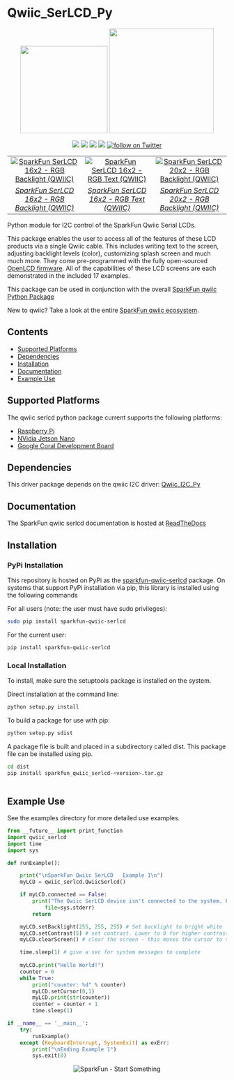Qwiic_SerLCD_Py
==============

<p align="center">
   <img src="https://cdn.sparkfun.com/assets/custom_pages/2/7/2/qwiic-logo-registered.jpg"  width=200>  
   <img src="https://www.python.org/static/community_logos/python-logo-master-v3-TM.png"  width=240>   
</p>
<p align="center">
	<a href="https://pypi.org/project/sparkfun-qwiic-serlcd/" alt="Package">
		<img src="https://img.shields.io/pypi/pyversions/sparkfun_qwiic_serlcd.svg" /></a>
	<a href="https://github.com/sparkfun/Qwiic_SerLCD_Py/issues" alt="Issues">
		<img src="https://img.shields.io/github/issues/sparkfun/Qwiic_SerLCD_Py.svg" /></a>
	<a href="https://qwiic-serlcd-py.readthedocs.io/en/latest/" alt="Documentation">
		<img src="https://readthedocs.org/projects/qwiic-serlcd-py/badge/?version=latest&style=flat" /></a>
	<a href="https://github.com/sparkfun/Qwiic_SerLCD_Py/blob/master/LICENSE" alt="License">
		<img src="https://img.shields.io/badge/license-MIT-blue.svg" /></a>
	<a href="https://twitter.com/intent/follow?screen_name=sparkfun">
        	<img src="https://img.shields.io/twitter/follow/sparkfun.svg?style=social&logo=twitter"
           	 alt="follow on Twitter"></a>
</p>

<table class="table table-hover table-striped table-bordered">
    <tr align="center">
        <td><a href="https://www.sparkfun.com/products/16396"><img src="https://cdn.sparkfun.com//assets/parts/1/5/1/2/2/16396-SparkFun_16x2_SerLCD_-_RGB_Backlight__Qwiic_-05.jpg" title="SparkFun SerLCD 16x2 - RGB Backlight (QWIIC)"></a></td>
        <td><a href="https://www.sparkfun.com/products/16397"><img src="https://cdn.sparkfun.com//assets/parts/1/5/1/2/3/16397-SparkFun_16x2_SerLCD_-_RGB_Backlight__Qwiic_-05.jpg" title="SparkFun SerLCD 16x2 - RGB Text (QWIIC)"></a></td>
        <td><a href="https://www.sparkfun.com/products/16398"><img src="https://cdn.sparkfun.com//assets/parts/1/5/1/2/4/16398-SparkFun_16x2_SerLCD_-_RGB_Backlight__Qwiic_-05.jpg" title="SparkFun SerLCD 20x2 - RGB Backlight (QWIIC)"></a></td>
    </tr>
    <tr align="center">
        <td><i><a href="https://www.sparkfun.com/products/16396">SparkFun SerLCD 16x2 - RGB Backlight (QWIIC)</a></i></td>
        <td><i><a href="https://www.sparkfun.com/products/16397">SparkFun SerLCD 16x2 - RGB Text (QWIIC)</a></i></td>
        <td><i><a href="https://www.sparkfun.com/products/16398">SparkFun SerLCD 20x2 - RGB Backlight (QWIIC)</a></i></td>
    </tr>
</table>

Python module for I2C control of the SparkFun Qwiic Serial LCDs.

This package enables the user to access all of the features of these LCD products via a single Qwiic cable. This includes writing text to the screen, adjusting backlight levels (color), customizing splash screen and much much more. They come pre-programmed with the fully open-sourced [OpenLCD firmware](https://github.com/sparkfun/OpenLCD). All of the capabilities of these LCD screens are each demonstrated in the included 17 examples.

This package can be used in conjunction with the overall [SparkFun qwiic Python Package](https://github.com/sparkfun/Qwiic_Py)

New to qwiic? Take a look at the entire [SparkFun qwiic ecosystem](https://www.sparkfun.com/qwiic).

## Contents

* [Supported Platforms](#supported-platforms)
* [Dependencies](#dependencies)
* [Installation](#installation)
* [Documentation](#documentation)
* [Example Use](#example-use)

Supported Platforms
--------------------
The qwiic serlcd python package current supports the following platforms:
* [Raspberry Pi](https://www.sparkfun.com/search/results?term=raspberry+pi)
* [NVidia Jetson Nano](https://www.sparkfun.com/products/15297)
* [Google Coral Development Board](https://www.sparkfun.com/products/15318)

Dependencies 
---------------
This driver package depends on the qwiic I2C driver: 
[Qwiic_I2C_Py](https://github.com/sparkfun/Qwiic_I2C_Py)

Documentation
-------------
The SparkFun qwiic serlcd documentation is hosted at [ReadTheDocs](https://qwiic-serlcd-py.readthedocs.io/en/latest/)

Installation
-------------

### PyPi Installation
This repository is hosted on PyPi as the [sparkfun-qwiic-serlcd](https://pypi.org/project/sparkfun-qwiic-serlcd/) package. On systems that support PyPi installation via pip, this library is installed using the following commands

For all users (note: the user must have sudo privileges):
```sh
sudo pip install sparkfun-qwiic-serlcd
```
For the current user:

```sh
pip install sparkfun-qwiic-serlcd
```

### Local Installation
To install, make sure the setuptools package is installed on the system.

Direct installation at the command line:
```sh
python setup.py install
```

To build a package for use with pip:
```sh
python setup.py sdist
 ```
A package file is built and placed in a subdirectory called dist. This package file can be installed using pip.
```sh
cd dist
pip install sparkfun_qwiic_serlcd-<version>.tar.gz
  
```
Example Use
 ---------------
See the examples directory for more detailed use examples.

```python
from __future__ import print_function
import qwiic_serlcd
import time
import sys

def runExample():

	print("\nSparkFun Qwiic SerLCD   Example 1\n")
	myLCD = qwiic_serlcd.QwiicSerlcd()

	if myLCD.connected == False:
		print("The Qwiic SerLCD device isn't connected to the system. Please check your connection", \
			file=sys.stderr)
		return

	myLCD.setBacklight(255, 255, 255) # Set backlight to bright white
	myLCD.setContrast(5) # set contrast. Lower to 0 for higher contrast.
	myLCD.clearScreen() # clear the screen - this moves the cursor to the home position as well

	time.sleep(1) # give a sec for system messages to complete
	
	myLCD.print("Hello World!")
	counter = 0
	while True:
		print("counter: %d" % counter)
		myLCD.setCursor(0,1)
		myLCD.print(str(counter))
		counter = counter + 1
		time.sleep(1)

if __name__ == '__main__':
	try:
		runExample()
	except (KeyboardInterrupt, SystemExit) as exErr:
		print("\nEnding Example 1")
		sys.exit(0)
```
<p align="center">
<img src="https://cdn.sparkfun.com/assets/custom_pages/3/3/4/dark-logo-red-flame.png" alt="SparkFun - Start Something">
</p>
